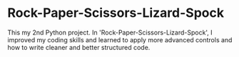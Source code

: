 # Rock-Paper-Scissors-Lizard-Spock

This my 2nd Python project. In 'Rock-Paper-Scissors-Lizard-Spock', I improved my coding skills and learned to apply more advanced controls and how to write cleaner and
better structured code.
